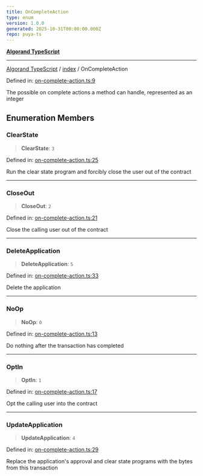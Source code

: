 ```yaml
---
title: OnCompleteAction
type: enum
version: 1.0.0
generated: 2025-10-31T00:00:00.000Z
repo: puya-ts
---
```


[**Algorand TypeScript**](/reference/algorand-typescript/api/readme/)

---

[Algorand TypeScript](docs/_md/modules) / [index](docs/_md/index/README) / OnCompleteAction

Defined in: [on-complete-action.ts:9](https://github.com/algorandfoundation/puya-ts/blob/main/packages/algo-ts/src/on-complete-action.ts#L9)

The possible on complete actions a method can handle, represented as an integer

## Enumeration Members

### ClearState

> **ClearState**: `3`

Defined in: [on-complete-action.ts:25](https://github.com/algorandfoundation/puya-ts/blob/main/packages/algo-ts/src/on-complete-action.ts#L25)

Run the clear state program and forcibly close the user out of the contract

---

### CloseOut

> **CloseOut**: `2`

Defined in: [on-complete-action.ts:21](https://github.com/algorandfoundation/puya-ts/blob/main/packages/algo-ts/src/on-complete-action.ts#L21)

Close the calling user out of the contract

---

### DeleteApplication

> **DeleteApplication**: `5`

Defined in: [on-complete-action.ts:33](https://github.com/algorandfoundation/puya-ts/blob/main/packages/algo-ts/src/on-complete-action.ts#L33)

Delete the application

---

### NoOp

> **NoOp**: `0`

Defined in: [on-complete-action.ts:13](https://github.com/algorandfoundation/puya-ts/blob/main/packages/algo-ts/src/on-complete-action.ts#L13)

Do nothing after the transaction has completed

---

### OptIn

> **OptIn**: `1`

Defined in: [on-complete-action.ts:17](https://github.com/algorandfoundation/puya-ts/blob/main/packages/algo-ts/src/on-complete-action.ts#L17)

Opt the calling user into the contract

---

### UpdateApplication

> **UpdateApplication**: `4`

Defined in: [on-complete-action.ts:29](https://github.com/algorandfoundation/puya-ts/blob/main/packages/algo-ts/src/on-complete-action.ts#L29)

Replace the application's approval and clear state programs with the bytes from this transaction
